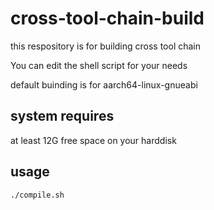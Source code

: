 # cross-tool-chain-build

this respository is for building cross tool chain

You can edit the shell script for your needs

default buinding is for aarch64-linux-gnueabi

## system requires
at least 12G free space on your harddisk 

## usage

```shell
./compile.sh
```
